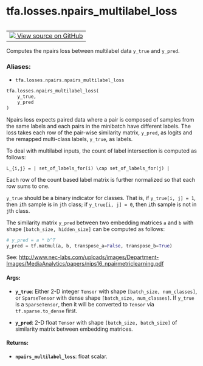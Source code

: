 <div itemscope itemtype="http://developers.google.com/ReferenceObject">
<meta itemprop="name" content="tfa.losses.npairs_multilabel_loss" />
<meta itemprop="path" content="Stable" />
</div>

# tfa.losses.npairs_multilabel_loss


<table class="tfo-notebook-buttons tfo-api" align="left">

<td>
  <a target="_blank" href="https://github.com/tensorflow/addons/tree/r0.6/tensorflow_addons/losses/npairs.py#L67-L129">
    <img src="https://www.tensorflow.org/images/GitHub-Mark-32px.png" />
    View source on GitHub
  </a>
</td></table>



Computes the npairs loss between multilabel data `y_true` and `y_pred`.

### Aliases:

* `tfa.losses.npairs.npairs_multilabel_loss`


``` python
tfa.losses.npairs_multilabel_loss(
    y_true,
    y_pred
)
```



<!-- Placeholder for "Used in" -->

Npairs loss expects paired data where a pair is composed of samples from
the same labels and each pairs in the minibatch have different labels.
The loss takes each row of the pair-wise similarity matrix, `y_pred`,
as logits and the remapped multi-class labels, `y_true`, as labels.

To deal with multilabel inputs, the count of label intersection
is computed as follows:

```
L_{i,j} = | set_of_labels_for(i) \cap set_of_labels_for(j) |
```

Each row of the count based label matrix is further normalized so that
each row sums to one.

`y_true` should be a binary indicator for classes.
That is, if `y_true[i, j] = 1`, then `i`th sample is in `j`th class;
if `y_true[i, j] = 0`, then `i`th sample is not in `j`th class.

The similarity matrix `y_pred` between two embedding matrices `a` and `b`
with shape `[batch_size, hidden_size]` can be computed as follows:

```python
# y_pred = a * b^T
y_pred = tf.matmul(a, b, transpose_a=False, transpose_b=True)
```

See: http://www.nec-labs.com/uploads/images/Department-Images/MediaAnalytics/papers/nips16_npairmetriclearning.pdf

#### Args:


* <b>`y_true`</b>: Either 2-D integer `Tensor` with shape
  `[batch_size, num_classes]`, or `SparseTensor` with dense shape
  `[batch_size, num_classes]`. If `y_true` is a `SparseTensor`, then
  it will be converted to `Tensor` via `tf.sparse.to_dense` first.

* <b>`y_pred`</b>: 2-D float `Tensor` with shape `[batch_size, batch_size]` of
  similarity matrix between embedding matrices.


#### Returns:


* <b>`npairs_multilabel_loss`</b>: float scalar.
